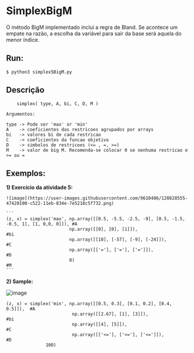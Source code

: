 # SimplexBigM
O método BigM implementado inclui a regra de Bland. Se acontece um empate na razão, a escolha da variável para sair da base será aquela do menor índice.

## Run:
  `$ python3 simplex5BigM.py`


## Descrição
		simplex( type, A, bi, C, D, M )
    
    Argumentos:
		
    type -> Pode ser 'max' or 'min'
    A    -> coeficientes das restricoes agrupados por arrays
    bi   -> valores bi de cada restricao 
    C    -> coeficientes da funcao objetivo
    D    -> simbolos de restricoes (<= , =, >=) 
    M    -> valor de big M. Recomenda-se colocar 0 se nenhuma restricao e >= ou =
    
## Exemplos:

  **1) Exercício da atividade 5:** 
  
    ![image](https://user-images.githubusercontent.com/9610486/120828555-47420100-c522-11eb-834e-7e5218c5f732.png)
    
    ```
    (z, x) = simplex('max', np.array([[0.5, -5.5, -2.5, -9], [0.5, -1.5, -0.5, 1], [1, 0,0, 0]]), #A 
                            np.array([[0], [0], [1]]),                                            #bi
                            np.array([[10], [-57], [-9], [-24]]),                                 #C
                            np.array([['='], ['='], ['=']]),                                      #D
                            0)                                                                   #M   
    ```
  
  **2) Sample:**
  
  ![image](https://user-images.githubusercontent.com/9610486/120829853-7efd7880-c523-11eb-8ab6-99e91a29679d.png)

  
   ```
  (z, x) = simplex('min', np.array([[0.5, 0.3], [0.1, 0.2], [0.4, 0.5]]),  #A
                            np.array([[2.67], [1], [3]]),                   #bi
                            np.array([[4], [5]]),                           #C
                            np.array([['<='], ['<='], ['<=']]),             #D
                  100)
   ```
   
